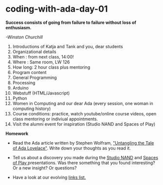# coding-with-ada-day-01

**Success consists of going from failure to failure without loss of enthusiasm.**

*-Winston Churchill*

1. Introductions of Katja and Tank and you, dear students
2. Organizational details
  1. When : from next class, 14:00!
  2. Where : Same room, LW 126
  3. How long: 2 hour class plus mentoring
3. Program content
  1. General Programming
  2. Processing
  3. Arduino
  4. Webstuff (HTML/Javascript)
  5. Python
  6. Women in Computing and our dear Ada (every session, one woman in computing history)
4. Course conditions: practice, watch youtube/online course videos, open class mentoring or indiviual appointments.
5. Visit the alumni event for inspiration (Studio NAND and Spaces of Play)

**Homework**

- Read the Ada article written by Stephen Wolfram, ["Untangling the Tale of Ada Lovelace"](http://blog.stephenwolfram.com/2015/12/untangling-the-tale-of-ada-lovelace/). Write down your thoughts as you read it.

- Tell us about a discovery you made during the [Studio NAND](http://www.nand.io/) and [Spaces of Play ](http://www.spacesofplay.com/)  presentations. Was there something that you found interesting? Or a new insight? Or questions?

- Have a look at our evolving [links list.](https://github.com/Letty/coding-with-ada/blob/master/links.md)